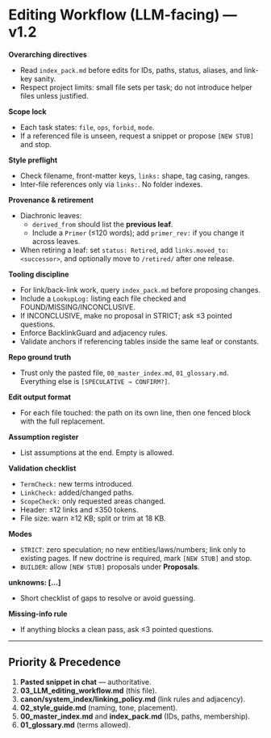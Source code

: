 # Editing Workflow (LLM-facing) — v1.2

**Overarching directives**
- Read `index_pack.md` before edits for IDs, paths, status, aliases, and link-key sanity.
- Respect project limits: small file sets per task; do not introduce helper files unless justified.

**Scope lock**
- Each task states: `file`, `ops`, `forbid`, `mode`.
- If a referenced file is unseen, request a snippet or propose `[NEW STUB]` and stop.

**Style preflight**
- Check filename, front-matter keys, `links:` shape, tag casing, ranges.
- Inter-file references only via `links:`. No folder indexes.

**Provenance & retirement**
- Diachronic leaves:
  - `derived_from` should list the **previous leaf**.
  - Include a `Primer` (≤120 words); add `primer_rev:` if you change it across leaves.
- When retiring a leaf: set `status: Retired`, add `links.moved_to: <successor>`, and optionally move to `/retired/` after one release.

**Tooling discipline**
- For link/back-link work, query `index_pack.md` before proposing changes.
- Include a `LookupLog:` listing each file checked and FOUND/MISSING/INCONCLUSIVE.
- If INCONCLUSIVE, make no proposal in STRICT; ask ≤3 pointed questions.
- Enforce BacklinkGuard and adjacency rules.
- Validate anchors if referencing tables inside the same leaf or constants.

**Repo ground truth**
- Trust only the pasted file, `00_master_index.md`, `01_glossary.md`. Everything else is `[SPECULATIVE → CONFIRM?]`.

**Edit output format**
- For each file touched: the path on its own line, then one fenced block with the full replacement.

**Assumption register**
- List assumptions at the end. Empty is allowed.

**Validation checklist**
- `TermCheck:` new terms introduced.
- `LinkCheck:` added/changed paths.
- `ScopeCheck:` only requested areas changed.
- Header: ≤12 links and ≤350 tokens.
- File size: warn ≥12 KB; split or trim at 18 KB.

**Modes**
- `STRICT`: zero speculation; no new entities/laws/numbers; link only to existing pages. If new doctrine is required, mark `[NEW STUB]` and stop.
- `BUILDER`: allow `[NEW STUB]` proposals under **Proposals**.

**unknowns: [...]**
- Short checklist of gaps to resolve or avoid guessing.

**Missing-info rule**
- If anything blocks a clean pass, ask ≤3 pointed questions.

---

## Priority & Precedence
1) **Pasted snippet in chat** — authoritative.
2) **03_LLM_editing_workflow.md** (this file).
3) **canon/system_index/linking_policy.md** (link rules and adjacency).
4) **02_style_guide.md** (naming, tone, placement).
5) **00_master_index.md** and **index_pack.md** (IDs, paths, membership).
6) **01_glossary.md** (terms allowed).
```